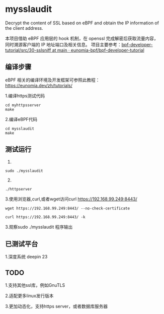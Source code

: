 # mysslaudit
Decrypt the content of SSL based on eBPF and obtain the IP information of the client address.

本项目借助 eBPF 应用层的 hook 机制，在 openssl 完成解密后获取流量内容，同时溯源客户端的 IP 地址端口及相关信息。
项目主要参考：[bpf-developer-tutorial/src/30-sslsniff at main · eunomia-bpf/bpf-developer-tutorial](https://github.com/eunomia-bpf/bpf-developer-tutorial/tree/main/src/30-sslsniff)

## 编译步骤
eBPF 相关的编译环境及开发框架可参照此教程：https://eunomia.dev/zh/tutorials/

1.编译https测试代码

```shell
cd myhttpsserver
make
```

2.编译eBPF代码  

```shell
cd mysslaudit
make
```



## 测试运行
1.

```shell
sudo ./mysslaudit 
```

 

2.

```shell
./httpserver  
```

3.使用浏览器,curl,或者wget访问curl https://192.168.99.249:8443/

```shell
wget https://192.168.99.249:8443/ --no-check-certificate
```



```shell
curl https://192.168.99.249:8443/ -k
```

3.观察sudo ./mysslaudit 程序输出

## 已测试平台
1.深度系统 deepin 23

## TODO
1.支持其他ssl库，例如GnuTLS  

2.适配更多linux发行版本  

3.更加动态化，支持https server，或者数据库服务器  
